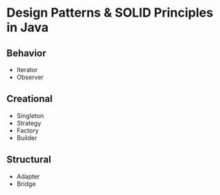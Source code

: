 Design Patterns & SOLID Principles in Java
===========================================

Behavior
------------
- Iterator
- Observer

Creational
------------
- Singleton
- Strategy
- Factory
- Builder

Structural
------------
- Adapter
- Bridge